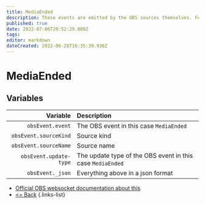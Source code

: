 ```yaml
---
title: MediaEnded
description: These events are emitted by the OBS sources themselves. For example when the media file ends. The behavior depends on the type of media source being used.
published: true
date: 2022-07-06T20:52:29.000Z
tags: 
editor: markdown
dateCreated: 2022-06-28T16:35:39.936Z
---
```


# MediaEnded

## Variables

| Variable | Description |
|---------:|:------------|
| `obsEvent.event` | The OBS event in this case `MediaEnded`
| `obsEvent.sourceKind` | Source kind
| `obsEvent.sourceName` | Source name
| `obsEvent.update-type` | The update type of the OBS event in this case `MediaEnded`
| `obsEvent._json` | Everything above in a json format

* [Official OBS websocket documentation about this](https://github.com/obsproject/obs-websocket/blob/4.x-current/docs/generated/protocol.md#mediaended)
* [<= Back](/en/Broadcasters/OBS/Events)
{.links-list}